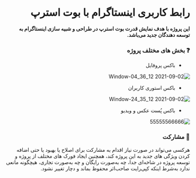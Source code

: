 <div dir="rtl">

# رابط کاربری اینستاگرام با بوت استرپ

**این پروژه با هدف نمایش قدرت بوت استرپ در طراحی و شبیه سازی اینستاگرام به توسعه دهندگان جدید می‌باشد.** 

###  ❓ بخش های مختلف پروژه
- باکس پروفایل

![2021-09-02 12_36_04-Window](https://user-images.githubusercontent.com/89864721/131807398-3ce78cb5-9583-48c2-bc86-5363efbc50dc.png)

- باکس استوری کاربران

![2021-09-02 12_35_24-Window](https://user-images.githubusercontent.com/89864721/131807277-7dfdee6f-004a-4f1a-b2ca-5a6f73a20959.png)

- باکس پُست عکس و ویدیو

![55555566666](https://user-images.githubusercontent.com/89864721/131807789-36edb76d-d70d-4597-b022-2ec970d84387.jpg)

  ### 🤝 مشارکت

هرکسی می‌تواند در صورت نیاز اقدام به مشارکت برای اصلاح یا بهبود یا حتی اضافه کردن ویژگی های جدید به این پروژه کند، همچنین ایجاد فورک های مختلف از پروژه و توسعه پروژه در شاخه‌ای جدا، چه به‌صورت رایگان و چه به‌صورت تجاری، هیچگونه مانعی ندارد به‌شرط اینکه کپی‌رایت صاحب‌اثر محفوظ بماند و دچار تغییر نشود.
</div>
